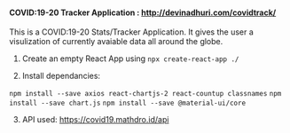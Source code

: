 #### COVID:19-20 Tracker Application : http://devinadhuri.com/covidtrack/

This is a COVID:19-20 Stats/Tracker Application. It gives the user a visulization of currently avaiable data all around the globe. <br />

1. Create an empty React App using ```npx create-react-app ./``` 

2. Install dependancies:
 
```npm install --save axios react-chartjs-2 react-countup classnames```
```npm install --save chart.js```
```npm install --save @material-ui/core```

3. API used: https://covid19.mathdro.id/api
